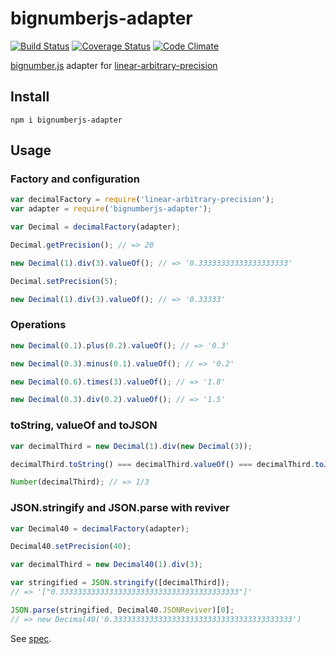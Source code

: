 # bignumberjs-adapter

[![Build Status](https://travis-ci.org/javiercejudo/bignumberjs-adapter.svg)](https://travis-ci.org/javiercejudo/bignumberjs-adapter)
[![Coverage Status](https://coveralls.io/repos/javiercejudo/bignumberjs-adapter/badge.svg?branch=master)](https://coveralls.io/r/javiercejudo/bignumberjs-adapter?branch=master)
[![Code Climate](https://codeclimate.com/github/javiercejudo/bignumberjs-adapter/badges/gpa.svg)](https://codeclimate.com/github/javiercejudo/bignumberjs-adapter)

[bignumber.js](https://github.com/MikeMcl/bignumber.js) adapter for
[linear-arbitrary-precision](https://github.com/javiercejudo/linear-arbitrary-precision)

## Install

    npm i bignumberjs-adapter

## Usage

### Factory and configuration

```js
var decimalFactory = require('linear-arbitrary-precision');
var adapter = require('bignumberjs-adapter');

var Decimal = decimalFactory(adapter);

Decimal.getPrecision(); // => 20

new Decimal(1).div(3).valueOf(); // => '0.33333333333333333333'

Decimal.setPrecision(5);

new Decimal(1).div(3).valueOf(); // => '0.33333'
```

### Operations

```js
new Decimal(0.1).plus(0.2).valueOf(); // => '0.3'

new Decimal(0.3).minus(0.1).valueOf(); // => '0.2'

new Decimal(0.6).times(3).valueOf(); // => '1.8'

new Decimal(0.3).div(0.2).valueOf(); // => '1.5'
```

### toString, valueOf and toJSON

```js
var decimalThird = new Decimal(1).div(new Decimal(3));

decimalThird.toString() === decimalThird.valueOf() === decimalThird.toJSON(); // => true

Number(decimalThird); // => 1/3
```

### JSON.stringify and JSON.parse with reviver

```js
var Decimal40 = decimalFactory(adapter);

Decimal40.setPrecision(40);

var decimalThird = new Decimal40(1).div(3);

var stringified = JSON.stringify([decimalThird]);
// => '["0.3333333333333333333333333333333333333333"]'

JSON.parse(stringified, Decimal40.JSONReviver)[0];
// => new Decimal40('0.3333333333333333333333333333333333333333')
```

See [spec](test/spec.js).

